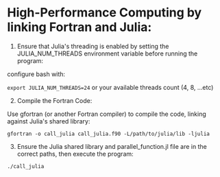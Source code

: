 # High-Performance Computing by linking Fortran and Julia:




1. Ensure that Julia's threading is enabled by setting the JULIA_NUM_THREADS environment variable before running the program:

configure bash with:

`export JULIA_NUM_THREADS=24` or your available threads count (4, 8, ...etc)

2. Compile the Fortran Code:

Use gfortran (or another Fortran compiler) to compile the code, linking against Julia's shared library:

`gfortran -o call_julia call_julia.f90 -L/path/to/julia/lib -ljulia`


3. Ensure the Julia shared library and parallel_function.jl file are in the correct paths, then execute the program:

`./call_julia`
